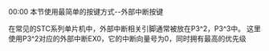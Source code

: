 00:00
本节使用最简单的按键方式--外部中断按键

在常见的STC系列单片机中，外部中断相关引脚通常被放在P3^2，P3^3中。
这里使用P3^2对应的外部中断EX0，它的中断向量号为0，同时拥有最高的优先级
